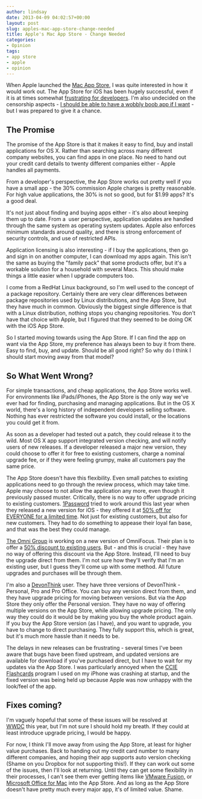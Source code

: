 ```yaml
---
author: lindsay
date: 2013-04-09 04:02:57+00:00
layout: post
slug: apples-mac-app-store-change-needed
title: Apple's Mac App Store - Change Needed
categories:
- Opinion
tags:
- app store
- apple
- opinion
---
```


When Apple launched the [Mac App Store](http://www.apple.com/osx/apps/app-store.html), I was quite interested in how it would work out. The App Store for iOS has been hugely successful, even if it is at times somewhat [frustrating for developers](http://arstechnica.com/apple/2009/11/respected-developers-fleeing-from-app-store-platform/). I'm also undecided on the censorship aspects - [I should be able to have a wobbly boob app if I want](http://gizmodo.com/5116493/nsfw-boob-app-on-the-iphone-is-obviously-called-iboobs-obviously-not-approved) - but I was prepared to give it a chance.

## The Promise

The promise of the App Store is that it makes it easy to find, buy and install applications for OS X. Rather than searching across many different company websites, you can find apps in one place. No need to hand out your credit card details to twenty different companies either - Apple handles all payments.

From a developer's perspective, the App Store works out pretty well if you have a small app - the 30% commission Apple charges is pretty reasonable. For high value applications, the 30% is not so good, but for $1.99 apps? It's a good deal.

It's not just about finding and buying apps either - it's also about keeping them up to date. From a  user perspective, application updates are handled through the same system as operating system updates. Apple also enforces minimum standards around quality, and there is strong enforcement of security controls, and use of restricted APIs.

Application licensing is also interesting - if I buy the applications, then go and sign in on another computer, I can download my apps again. This isn't the same as buying the "family pack" that some products offer, but it's a workable solution for a household with several Macs. This should make things a little easier when I upgrade computers too.

I come from a RedHat Linux background, so I'm well used to the concept of a package repository. Certainly there are very clear differences between package repositories used by Linux distributions, and the App Store, but they have much in common. Obviously the biggest single difference is that with a Linux distribution, nothing stops you changing repositories. You don't have that choice with Apple, but I figured that they seemed to be doing OK with the iOS App Store.

So I started moving towards using the App Store. If I can find the app on want via the App Store, my preference has always been to buy it from there. Easy to find, buy, and update. Should be all good right? So why do I think I should start moving away from that model?

## So What Went Wrong?

For simple transactions, and cheap applications, the App Store works well. For environments like iPads/iPhones, the App Store is the only way we've ever had for finding, purchasing and managing applications. But in the OS X world, there's a long history of independent developers selling software. Nothing has ever restricted the software you could install, or the locations you could get it from.

As soon as a developer had tested out a patch, they could release it to the wild. Most OS X app support integrated version checking, and will notify users of new releases. If a developer released a major new version, they could choose to offer it for free to existing customers, charge a nominal upgrade fee, or if they were feeling grumpy, make all customers pay the same price.

The App Store doesn't have this flexibility. Even small patches to existing applications need to go through the review process, which may take time. Apple may choose to not allow the application any more, even though it previously passed muster. Critically, there is no way to offer upgrade pricing to existing customers. [1Password](https://agilebits.com/onepassword) tried to work around this last year when they released a new version for iOS - they offered it at [50% off for EVERYONE for a limited time](http://blog.agilebits.com/2012/12/13/new-1password-4-ios/). Not just for existing customers, but also for new customers. They had to do something to appease their loyal fan base, and that was the best they could manage.

[The Omni Group](http://www.omnigroup.com) is working on a new version of OmniFocus. Their plan is to offer a [50% discount to existing users](http://www.omnigroup.com/blog/entry/debut-of-omnifocus-2). But - and this is crucial - they have no way of offering this discount via the App Store. Instead, I'll need to buy the upgrade direct from them. I'm not sure how they'll verify that I'm an existing user, but I guess they'll come up with some method. All future upgrades and purchases will be through them.

I'm also a [DevonThink](http://www.devontechnologies.com/products/devonthink/overview.html) user. They have three versions of DevonThink - Personal, Pro and Pro Office. You can buy any version direct from them, and they have upgrade pricing for moving between versions. But via the App Store they only offer the Personal version. They have no way of offering multiple versions on the App Store, while allowing upgrade pricing. The only way they could do it would be by making you buy the whole product again. If you buy the App Store version (as I have), and you want to upgrade, you have to change to direct purchasing. They fully support this, which is great, but it's much more hassle than it needs to be.

The delays in new releases can be frustrating - several times I've been aware that bugs have been fixed upstream, and updated versions are available for download if you've purchased direct, but I have to wait for my updates via the App Store. I was particularly annoyed when the [CCIE Flashcards](http://blog.initialdraft.com/flashcards/ccie-flashcards/) program I used on my iPhone was crashing at startup, and the fixed version was being held up because Apple was now unhappy with the look/feel of the app.

## Fixes coming?

I'm vaguely hopeful that some of these issues will be resolved at [WWDC](https://developer.apple.com/wwdc/) this year, but I'm not sure I should hold my breath. If they could at least introduce upgrade pricing, I would be happy.

For now, I think I'll move away from using the App Store, at least for higher value purchases. Back to handing out my credit card number to many different companies, and hoping their app supports auto version checking (Shame on you Dropbox for not supporting this!). If they can work out some of the issues, then I'll look at returning. Until they can get some flexibility in their processes, I can't see them ever getting items like [VMware Fusion,](http://www.vmware.com/products/fusion/overview.html) or [Microsoft Office for Mac](http://www.microsoft.com/mac/products) into the App Store. And as long as the App Store doesn't have pretty much every major app, it's of limited value. Shame.
